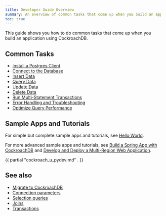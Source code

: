 ```yaml
---
title: Developer Guide Overview
summary: An overview of common tasks that come up when you build an application using CockroachDB
toc: true
---
```


This guide shows you how to do common tasks that come up when you build an application using CockroachDB.

## Common Tasks

- [Install a Postgres Client](install-client-drivers.html)
- [Connect to the Database](connect-to-the-database.html)
- [Insert Data](insert-data.html)
- [Query Data](query-data.html)
- [Update Data](update-data.html)
- [Delete Data](delete-data.html)
- [Run Multi-Statement Transactions](run-multi-statement-transactions.html)
- [Error Handling and Troubleshooting](error-handling-and-troubleshooting.html)
- [Optimize Query Performance](make-queries-fast.html)

## Sample Apps and Tutorials

For simple but complete sample apps and tutorials, see [Hello World](hello-world-example-apps.html).

For more advanced sample apps and tutorials, see [Build a Spring App with CockroachDB](build-a-spring-app-with-cockroachdb-jdbc.html) and [Develop and Deploy a Multi-Region Web Application](multi-region-overview.html).

{{ partial "cockroach_u_pydev.md" . }}

## See also

- [Migrate to CockroachDB](migration-overview.html)
- [Connection parameters](connection-parameters.html)
- [Selection queries](selection-queries.html)
- [Joins](joins.html)
- [Transactions](transactions.html)
